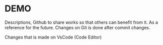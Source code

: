 # DEMO
Descriptions, Github to share works so that others can benefit from it. As a reference for the future. 
Changes on Git is done after commit changes.

Changes that is made on VsCode (Code Editor)